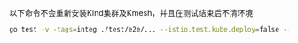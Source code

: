 
以下命令不会重新安装Kind集群及Kmesh，并且在测试结束后不清环境
```bash
go test -v -tags=integ ./test/e2e/... --istio.test.kube.deploy=false --istio.test.nocleanup
```